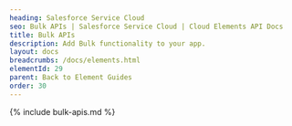 ```yaml
---
heading: Salesforce Service Cloud
seo: Bulk APIs | Salesforce Service Cloud | Cloud Elements API Docs
title: Bulk APIs
description: Add Bulk functionality to your app.
layout: docs
breadcrumbs: /docs/elements.html
elementId: 29
parent: Back to Element Guides
order: 30
---
```


{% include bulk-apis.md %}
